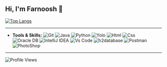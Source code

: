 ## Hi, I'm Farnoosh 👋

[![Top Langs](https://github-readme-stats.vercel.app/api/top-langs/?username=phrnosh&hide=Vim+Script,Vim+Snippet,C&theme=tokyonight&hide_border=true&border_radius=10&bg_color=15,0d1117,1a1b26&show_icons=true&layout=compact)](https://github.com/phrnosh)


---
- **Tools & Skills:**
  <img alt="Git" src="https://img.shields.io/badge/git-F05033.svg?style=flat-squar&logo=git&labelColor=F05033&logoColor=white"/>
  <img alt="Java" src="https://img.shields.io/badge/java-bc0b19?style=flat-squar&logo=openjdk&logoColor=white"/>
  <img alt="Python" src="https://img.shields.io/badge/Python-0052CC.svg?style=flat-squar&logo=python&labelColor=0052CC&logoColor=white"/>
  <img alt="Yolo" src="https://img.shields.io/badge/yolo-e37400.svg?style=flat-squar&logo=yolo&labelColor=e37400&logoColor=white"/>
  <img alt="Html" src="https://img.shields.io/badge/Html-0052CC.svg?style=flat-squar&logo=Html&labelColor=0052CC&logoColor=white"/>
  <img alt="Css" src="https://img.shields.io/badge/Css-02569B.svg?style=flat-squar&logo=css&labelColor=02569B&logoColor=white"/>
  <img alt="Oracle DB" src="https://img.shields.io/badge/Oracle-EE800F.svg?style=flat-squar&logo=oracle&labelColor=EE800F&logoColor=white"/>
  <img alt="IntelliJ IDEA" src="https://img.shields.io/badge/IntelliJ IDEA-88B653.svg?style=flat-squar&logo=IntelliJIDEA&labelColor=88B653&logoColor=white"/>
  <img alt="Vs Code" src="https://img.shields.io/badge/Vs Code-3FABF3.svg?style=flat-squar&logo=visualstudiocode&labelColor=3FABF3&logoColor=white"/>
  <img alt="h2database" src="https://img.shields.io/badge/h2database-007ACC.svg?style=flat-squar&logo=h2database&labelColor=007ACC&logoColor=white"/>
  <img alt="Postman" src="https://img.shields.io/badge/Postman-F76936.svg?style=flat-squar&logo=postman&labelColor=F76936&logoColor=white"/>
  <img alt="PhotoShop" src="https://img.shields.io/badge/PhotoShop-6A9500.svg?style=flat-squar&logo=photoShop&labelColor=6A9500&logoColor=white"/>

---
  <img alt="Profile Views" src="https://komarev.com/ghpvc/?username=kiumars-dev&color=blue">

<!--
**phrnosh/phrnosh** is a ✨ _special_ ✨ repository because its `README.md` (this file) appears on your GitHub profile.

Here are some ideas to get you started:

- 🔭 I’m currently working on ...
- 🌱 I’m currently learning ...
- 👯 I’m looking to collaborate on ...
- 🤔 I’m looking for help with ...
- 💬 Ask me about ...
- 📫 How to reach me: ...
- 😄 Pronouns: ...
- ⚡ Fun fact: ...
-->
